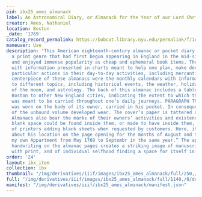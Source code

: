 ```yaml
---
pid: ibx25_ames_almanack
label: An Astronomical Diary, or Almanack for the Year of our Lord Christ 1769
creator: Ames, Nathaniel
location: Boston
_date: '1769'
catalog_record_permalink: https://bobcat.library.nyu.edu/permalink/f/1c17uag/nyu_aleph002364398
maneuver: Use
description: 'This American eighteenth-century almanac or pocket diary represents
  a print genre that had first begun appearing in England in the mid-sixteenth century,
  and enjoyed immense popularity as cheap and ephemeral book items. They were filled
  with information presented in charts meant to help one plan, make decisions or take
  particular actions in their day-to-day activities, including mercantile ones. The
  centerpiece of these almanacs were the monthly calendars with information pertaining
  to different topics, including historical events, the weather, holidays, phases
  of the moon, and astrology. The back of this almanac includes a table of roads from
  Boston to other New England cities, indicating the extent to which this book genre
  was meant to be carried throughout one’s daily journeys. PARAGRAPH The pocket diary
  was worn on the body of its owner, carried in his pocket. In consequence, the body
  of the unbound volume developed wear. The cover’s paper is tattered and creased.
  Almanacs also bear the marks of their owners’ activities and existence in whatever
  blank space could be found inside them, or made to have inside them, with the help
  of printers adding blank sheets when requested by customers. Here, its owner writes
  about his location on the page opening for the months of August and September: “From
  my own Appartment from May 1769 to Septembr in the same year.” The appearance of
  handwriting on the almanac pages creates a striking image of manuscript interacting
  with print, and of individual selfhood finding a space for itself in a generic setting.'
order: '24'
layout: ibx_item
collection: ibx
thumbnail: "/img/derivatives/iiif/images/ibx25_ames_almanack/full/250,/0/default.jpg"
full: "/img/derivatives/iiif/images/ibx25_ames_almanack/full/1140,/0/default.jpg"
manifest: "/img/derivatives/iiif/ibx25_ames_almanack/manifest.json"
---
```

